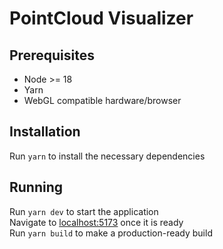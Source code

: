 # PointCloud Visualizer

## Prerequisites
- Node >= 18
- Yarn
- WebGL compatible hardware/browser

## Installation
Run `yarn` to install the necessary dependencies

## Running
Run `yarn dev` to start the application  
Navigate to [localhost:5173](http://localhost:5173) once it is ready  
Run `yarn build` to make a production-ready build
